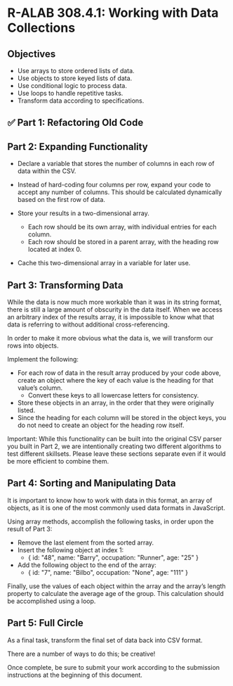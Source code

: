 # R-ALAB 308.4.1: Working with Data Collections

## Objectives
- Use arrays to store ordered lists of data.
- Use objects to store keyed lists of data.
- Use conditional logic to process data.
- Use loops to handle repetitive tasks.
- Transform data according to specifications.

## ✅ Part 1: Refactoring Old Code

## Part 2: Expanding Functionality

- Declare a variable that stores the number of columns in each row of data within the CSV.
- Instead of hard-coding four columns per row, expand your code to accept any number of columns. This should be calculated dynamically based on the first row of data.

- Store your results in a two-dimensional array.
    - Each row should be its own array, with individual entries for each column.
    - Each row should be stored in a parent array, with the heading row located at index 0.
- Cache this two-dimensional array in a variable for later use.

## Part 3: Transforming Data

While the data is now much more workable than it was in its string format, there is still a large amount of obscurity in the data itself. When we access an arbitrary index of the results array, it is impossible to know what that data is referring to without additional cross-referencing.

In order to make it more obvious what the data is, we will transform our rows into objects.

Implement the following:
- For each row of data in the result array produced by your code above, create an object where the key of each value is the heading for that value’s column.
     - Convert these keys to all lowercase letters for consistency.
- Store these objects in an array, in the order that they were originally listed.
- Since the heading for each column will be stored in the object keys, you do not need to create an object for the heading row itself.

Important: While this functionality can be built into the original CSV parser you built in Part 2, we are intentionally creating two different algorithms to test different skillsets. Please leave these sections separate even if it would be more efficient to combine them.

## Part 4: Sorting and Manipulating Data

It is important to know how to work with data in this format, an array of objects, as it is one of the most commonly used data formats in JavaScript.

Using array methods, accomplish the following tasks, in order upon the result of Part 3:

- Remove the last element from the sorted array.
- Insert the following object at index 1:
    - { id: "48", name: "Barry", occupation: "Runner", age: "25" }
- Add the following object to the end of the array:
    - { id: "7", name: "Bilbo", occupation: "None", age: "111" }

Finally, use the values of each object within the array and the array’s length property to calculate the average age of the group. This calculation should be accomplished using a loop.

## Part 5: Full Circle

As a final task, transform the final set of data back into CSV format.

There are a number of ways to do this; be creative!

Once complete, be sure to submit your work according to the submission instructions at the beginning of this document.